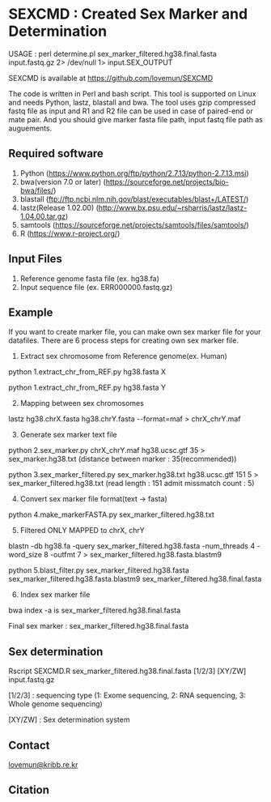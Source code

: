 # SEXCMD : Created Sex Marker and Determination

 USAGE : perl determine.pl sex_marker_filtered.hg38.final.fasta input.fastq.gz 2> /dev/null 1> input.SEX_OUTPUT

 SEXCMD is available at https://github.com/lovemun/SEXCMD

 The code is written in Perl and bash script. This tool is supported on Linux and needs Python, lastz, blastall and bwa. The tool uses gzip compressed fastq file as input and R1 and R2 file can be used in case of paired-end or mate pair. And you should give marker fasta file path, input fastq file path as auguements.

## Required software
 1. Python (https://www.python.org/ftp/python/2.7.13/python-2.7.13.msi)
 2. bwa(version 7.0 or later) (https://sourceforge.net/projects/bio-bwa/files/)
 3. blastall (ftp://ftp.ncbi.nlm.nih.gov/blast/executables/blast+/LATEST/)
 4. lastz(Release 1.02.00) (http://www.bx.psu.edu/~rsharris/lastz/lastz-1.04.00.tar.gz)
 5. samtools (https://sourceforge.net/projects/samtools/files/samtools/)
 6. R (https://www.r-project.org/)
 
## Input Files
 1. Reference genome fasta file (ex. hg38.fa)
 2. Input sequence file (ex. ERR000000.fastq.gz)

## Example
 If you want to create marker file, you can make own sex marker file for your datafiles. There are 6 process steps for creating own sex marker file.

1. Extract sex chromosome from Reference genome(ex. Human)

  python 1.extract_chr_from_REF.py hg38.fasta X

  python 1.extract_chr_from_REF.py hg38.fasta Y


2. Mapping between sex chromosomes

 lastz hg38.chrX.fasta hg38.chrY.fasta --format=maf > chrX_chrY.maf

3. Generate sex marker text file

 python 2.sex_marker.py chrX_chrY.maf hg38.ucsc.gtf 35 > sex_marker.hg38.txt 
 (distance between marker : 35(recommended))

 python 3.sex_marker_filtered.py sex_marker.hg38.txt hg38.ucsc.gtf 151 5 > sex_marker_filtered.hg38.txt 
 (read length : 151 admit missmatch count : 5)

4. Convert sex marker file format(text -> fasta)

 python 4.make_markerFASTA.py sex_marker_filtered.hg38.txt

5. Filtered ONLY MAPPED to chrX, chrY

 blastn -db hg38.fa -query sex_marker_filtered.hg38.fasta -num_threads 4 -word_size 8 -outfmt 7 > sex_marker_filtered.hg38.fasta.blastm9
 
 python 5.blast_filter.py sex_marker_filtered.hg38.fasta sex_marker_filtered.hg38.fasta.blastm9 sex_marker_filtered.hg38.final.fasta

6. Index sex marker file

 bwa index -a is sex_marker_filtered.hg38.final.fasta

Final sex marker : sex_marker_filtered.hg38.final.fasta

## Sex determination

Rscript SEXCMD.R sex_marker_filtered.hg38.final.fasta [1/2/3] [XY/ZW] input.fastq.gz

[1/2/3] : sequencing type (1: Exome sequencing, 2: RNA sequencing, 3: Whole genome sequencing)

[XY/ZW] : Sex determination system

## Contact

lovemun@kribb.re.kr

## Citation



